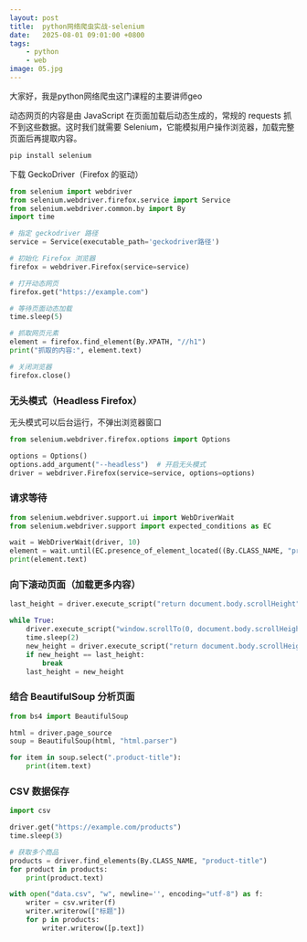 ```yaml
---
layout: post
title:  python网络爬虫实战-selenium
date:   2025-08-01 09:01:00 +0800
tags: 
    - python
    - web
image: 05.jpg
---
```


大家好，我是python网络爬虫这门课程的主要讲师geo

动态网页的内容是由 JavaScript 在页面加载后动态生成的，常规的 requests 抓不到这些数据。这时我们就需要 Selenium，它能模拟用户操作浏览器，加载完整页面后再提取内容。

```bash
pip install selenium
```

下载 GeckoDriver（Firefox 的驱动）


```py
from selenium import webdriver
from selenium.webdriver.firefox.service import Service
from selenium.webdriver.common.by import By
import time

# 指定 geckodriver 路径
service = Service(executable_path='geckodriver路径')

# 初始化 Firefox 浏览器
firefox = webdriver.Firefox(service=service)

# 打开动态网页
firefox.get("https://example.com")

# 等待页面动态加载
time.sleep(5)

# 抓取网页元素
element = firefox.find_element(By.XPATH, "//h1")
print("抓取的内容:", element.text)

# 关闭浏览器
firefox.close()
```

### 无头模式（Headless Firefox）

无头模式可以后台运行，不弹出浏览器窗口

```py
from selenium.webdriver.firefox.options import Options

options = Options()
options.add_argument("--headless")  # 开启无头模式
driver = webdriver.Firefox(service=service, options=options)
```

### 请求等待

```py
from selenium.webdriver.support.ui import WebDriverWait
from selenium.webdriver.support import expected_conditions as EC

wait = WebDriverWait(driver, 10)
element = wait.until(EC.presence_of_element_located((By.CLASS_NAME, "product-title")))
print(element.text)
```

### 向下滚动页面（加载更多内容）

```py
last_height = driver.execute_script("return document.body.scrollHeight")

while True:
    driver.execute_script("window.scrollTo(0, document.body.scrollHeight);")
    time.sleep(2)
    new_height = driver.execute_script("return document.body.scrollHeight")
    if new_height == last_height:
        break
    last_height = new_height
```

### 结合 BeautifulSoup 分析页面

```py
from bs4 import BeautifulSoup

html = driver.page_source
soup = BeautifulSoup(html, "html.parser")

for item in soup.select(".product-title"):
    print(item.text)
```

### CSV 数据保存

```py
import csv

driver.get("https://example.com/products")
time.sleep(3)

# 获取多个商品
products = driver.find_elements(By.CLASS_NAME, "product-title")
for product in products:
    print(product.text)

with open("data.csv", "w", newline='', encoding="utf-8") as f:
    writer = csv.writer(f)
    writer.writerow(["标题"])
    for p in products:
        writer.writerow([p.text])
```